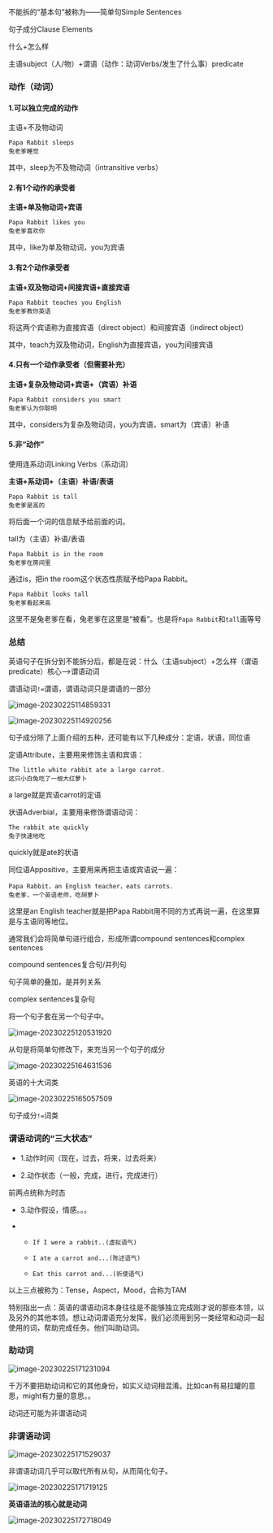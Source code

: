 不能拆的“基本句”被称为——简单句Simple Sentences

句子成分Clause Elements

什么+怎么样

主语subject（人/物）+谓语（动作：动词Verbs/发生了什么事）predicate



### 动作（动词）

#### 1.可以独立完成的动作

主语+不及物动词

```
Papa Rabbit sleeps
兔老爹睡觉
```

其中，sleep为不及物动词（intransitive verbs）



#### 2.有1个动作的承受者

**主语+单及物动词+宾语**

```
Papa Rabbit likes you
兔老爹喜欢你
```

其中，like为单及物动词，you为宾语



#### 3.有2个动作承受者

**主语+双及物动词+间接宾语+直接宾语**

```
Papa Rabbit teaches you English
兔老爹教你英语
```

将这两个宾语称为直接宾语（direct object）和间接宾语（indirect object）

其中，teach为双及物动词，English为直接宾语，you为间接宾语



#### 4.只有一个动作承受者（但需要补充）

**主语+复杂及物动词+宾语+（宾语）补语**

```
Papa Rabbit considers you smart
兔老爹认为你聪明
```

其中，considers为复杂及物动词，you为宾语，smart为（宾语）补语



#### 5.非“动作”

使用连系动词Linking Verbs（系动词）

**主语+系动词+（主语）补语/表语**

```
Papa Rabbit is tall
兔老爹是高的
```

将后面一个词的信息赋予给前面的词。

tall为（主语）补语/表语



```
Papa Rabbit is in the room
兔老爹在房间里
```

通过is，把in the room这个状态性质赋予给Papa Rabbit。



```
Papa Rabbit looks tall
兔老爹看起来高
```

这里不是兔老爹在看，兔老爹在这里是“被看”。也是将`Papa Rabbit`和`tall`画等号



### 总结

英语句子在拆分到不能拆分后，都是在说：什么（主语subject）+怎么样（谓语predicate）核心-->谓语动词

谓语动词`!=`谓语，谓语动词只是谓语的一部分

![image-20230225114859331](https://qiankun825.oss-cn-hangzhou.aliyuncs.com/img/image-20230225114859331.png)



![image-20230225114920256](https://qiankun825.oss-cn-hangzhou.aliyuncs.com/img/image-20230225114920256.png)



句子成分除了上面介绍的五种，还可能有以下几种成分：定语，状语，同位语

定语Attribute，主要用来修饰主语和宾语：

```
The little white rabbit ate a large carrot.
这只小白兔吃了一根大红萝卜
```

a large就是宾语carrot的定语



状语Adverbial，主要用来修饰谓语动词：

```
The rabbit ate quickly
兔子快速地吃
```

quickly就是ate的状语



同位语Appositive，主要用来再把主语或宾语说一遍：

```
Papa Rabbit，an English teacher，eats carrots.
兔老爹，一个英语老师，吃胡萝卜
```

这里是an English teacher就是把Papa Rabbit用不同的方式再说一遍，在这里算是与主语同等地位。



通常我们会将简单句进行组合，形成所谓compound sentences和complex sentences



compound sentences复合句/并列句

句子简单的叠加，是并列关系



complex sentences复杂句

将一个句子套在另一个句子中。

![image-20230225120531920](https://qiankun825.oss-cn-hangzhou.aliyuncs.com/img/image-20230225120531920.png)



从句是将简单句修改下，来充当另一个句子的成分

![image-20230225164631536](https://qiankun825.oss-cn-hangzhou.aliyuncs.com/img/image-20230225164631536.png)



英语的十大词类

![image-20230225165057509](https://qiankun825.oss-cn-hangzhou.aliyuncs.com/img/image-20230225165057509.png)

句子成分`!=`词类



### 谓语动词的“三大状态”

- 1.动作时间（现在，过去，将来，过去将来）

- 2.动作状态（一般，完成，进行，完成进行）

前两点统称为时态

- 3.动作假设，情感。。。

- - ```()
    If I were a rabbit..(虚拟语气)
    ```

  - ```
    I ate a carrot and...(陈述语气)
    ```

  - ```
    Eat this carrot and...(祈使语气)
    ```

以上三点被称为：Tense，Aspect，Mood，合称为TAM



特别指出一点：英语的谓语动词本身往往是不能够独立完成刚才说的那些本领，以及另外的其他本领。想让动词谓语充分发挥，我们必须用到另一类经常和动词一起使用的词，帮助完成任务。他们叫助动词。



### 助动词

![image-20230225171231094](https://qiankun825.oss-cn-hangzhou.aliyuncs.com/img/image-20230225171231094.png)

千万不要把助动词和它的其他身份，如实义动词相混淆。比如can有易拉罐的意思，might有力量的意思。。



动词还可能为非谓语动词

### 非谓语动词

![image-20230225171529037](https://qiankun825.oss-cn-hangzhou.aliyuncs.com/img/image-20230225171529037.png)

非谓语动词几乎可以取代所有从句，从而简化句子。



![image-20230225171719125](https://qiankun825.oss-cn-hangzhou.aliyuncs.com/img/image-20230225171719125.png)



**英语语法的核心就是动词**



![image-20230225172718049](https://qiankun825.oss-cn-hangzhou.aliyuncs.com/img/image-20230225172718049.png)